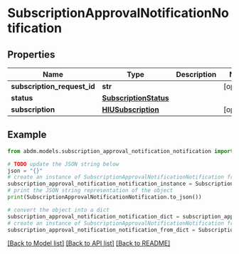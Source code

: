 # SubscriptionApprovalNotificationNotification


## Properties

Name | Type | Description | Notes
------------ | ------------- | ------------- | -------------
**subscription_request_id** | **str** |  | [optional] 
**status** | [**SubscriptionStatus**](SubscriptionStatus.md) |  | 
**subscription** | [**HIUSubscription**](HIUSubscription.md) |  | [optional] 

## Example

```python
from abdm.models.subscription_approval_notification_notification import SubscriptionApprovalNotificationNotification

# TODO update the JSON string below
json = "{}"
# create an instance of SubscriptionApprovalNotificationNotification from a JSON string
subscription_approval_notification_notification_instance = SubscriptionApprovalNotificationNotification.from_json(json)
# print the JSON string representation of the object
print(SubscriptionApprovalNotificationNotification.to_json())

# convert the object into a dict
subscription_approval_notification_notification_dict = subscription_approval_notification_notification_instance.to_dict()
# create an instance of SubscriptionApprovalNotificationNotification from a dict
subscription_approval_notification_notification_from_dict = SubscriptionApprovalNotificationNotification.from_dict(subscription_approval_notification_notification_dict)
```
[[Back to Model list]](../README.md#documentation-for-models) [[Back to API list]](../README.md#documentation-for-api-endpoints) [[Back to README]](../README.md)


